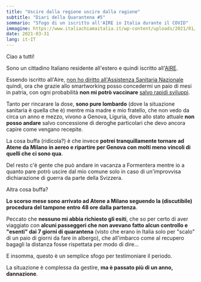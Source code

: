 ```yaml
---
title: "Uscire dalla regione uscire dalla ragione"
subtitle: "Diari della Quarantena #5"
sommario: "Sfogo di un iscritto all'AIRE in Italia durante il COVID"
immagine: https://www.italiachiamaitalia.it/wp-content/uploads/2021/01/vaccino-covid.jpg
date: 2021-03-31
lang: it-IT
---
```


Ciao a tutti! 

Sono un cittadino Italiano residente all'estero e quindi iscritto all'[AIRE](https://www.esteri.it/mae/it/servizi/italiani-all-estero/aire_0.html).

Essendo iscritto all'Aire, [non ho diritto all'Assistenza Sanitaria Nazionale](https://www.salute.gov.it/portale/assistenzaSanitaria/dettaglioContenutiAssistenzaSanitaria.jsp?lingua=italiano&id=958&area=Assistenza%20sanitaria&menu=italiani) quindi, ora che grazie allo smartworking posso concedermi un paio di mesi in patria, con ogni probabilità **non mi potrò vaccinare** [salvo rapidi sviluppi](https://www.ilsole24ore.com/art/si-governo-vaccino-i-residenti-all-estero-rientrati-causa-covid-ADUKsoPB).

Tanto per rincarare la dose, **sono pure lombardo** (dove la situazione sanitaria è quella che è) mentre mia madre e mio fratello, che non vedo da circa un anno e mezzo, vivono a Genova, Liguria, dove allo stato attuale **non posso andare** salvo concessione di deroghe particolari che devo ancora capire come vengano recepite.

La cosa buffa (ridicola?) è che invece **potrei tranquillamente tornare ad Atene da Milano in aereo e ripartire per Genova con molti meno vincoli di quelli che ci sono qua**.

Del resto c'è gente che può andare in vacanza a Formentera mentre io a quanto pare potrò uscire dal mio comune solo in caso di un'improvvisa dichiarazione di guerra da parte della Svizzera. 

Altra cosa buffa?

**Lo scorso mese sono arrivato ad Atene a Milano seguendo la (discutibile) procedura del tampone entro 48 ore dalla partenza**.

Peccato che **nessuno mi abbia richiesto gli esiti**, che so per certo di aver viaggiato con **alcuni passeggeri che non avevano fatto alcun controllo e "esenti" dai 7 giorni di quarantena** (visto che erano in Italia solo per "scalo" di un paio di giorni da fare in albergo), che all'imbarco come al recupero bagagli la distanza fosse rispettata per modo di dire...

E insomma, questo è un semplice sfogo per testimoniare il periodo.

La situazione è complessa da gestire, **ma è passato più di un anno, dannazione**.

